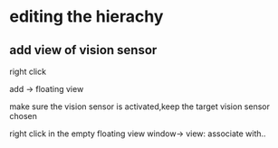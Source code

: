# editing the hierachy

## add view of vision sensor 
right click
 
add -> floating view

make sure the vision sensor is activated,keep the target vision sensor chosen

right click in the empty floating view window-> view: associate with..
